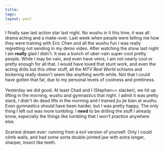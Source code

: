 ```yaml
---
title: 
tags: 
layout: post
---
```

I finally saw last action star last night.  No wushu in it this time, it was all drama acting and a make-over.  Last week when people were telling me how they were training with Eric Chen and all the wushu fun I was really regretting not sending in my demo video.  After watching the show last night I am <b>really</b> glad I didn't.  It was a bunch of uber-vain super-cool pretty people.  While I may be vain, and even have veins, I am not nearly cool or pretty enough for all that.  I would have loved that stunt work, and even the acting drills but this other stuff, all the <i>MTV Real World</i> schisms and bickering really doesn't seem like anything worth while.  Not that I could have gotten that far, due to my personal levels of coolness and prettiness. <br /><br />Yesterday we did good.  At least Chad and I (Stephan== slacker), we hit up lifting in the morning, wushu and gymnastics that night.  I admit it was pretty slack, I didn't do dead lifts in the morning and I trained jiu jie bian at wushu.  Even gymnastics should have been harder, but I was pretty happy.  The only thing I left out was more tumbling.  I <b>need</b> to be drilling the stuff I already know, especially the things like tumbling that I won't practice anywhere else.<br /><br />Scariest dream ever:  running from a evil version of yourself.   Only I could climb walls, and had some sorta double jointed jaw with extra longer, sharper, insect like teeth.
